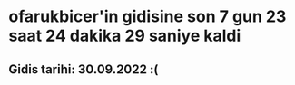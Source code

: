 # ofarukbicer'in gidisine son 7 gun 23 saat 24 dakika 29 saniye kaldi

## Gidis tarihi: 30.09.2022 :(